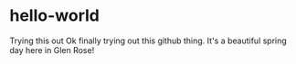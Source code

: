 # hello-world
Trying this out
Ok finally trying out this github thing.  It's a beautiful spring day here in Glen Rose!
